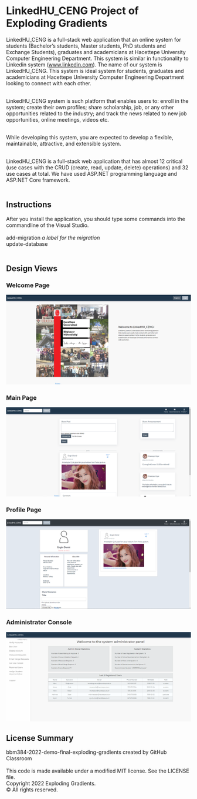 # LinkedHU_CENG Project of Exploding Gradients

LinkedHU_CENG is a full-stack web application that an online system for students (Bachelor’s students, Master students, PhD students and Exchange Students), graduates and academicians at Hacettepe University Computer Engineering Department. This system is similar in functionality to Linkedin system (www.linkedin.com). The name of our system is LinkedHU_CENG. This system is ideal system for students, graduates and academicians at Hacettepe University Computer Engineering Department looking to connect with each other.<br><br>

LinkedHU_CENG system is such platform that enables users to: enroll in the system; create their own profiles; share scholarship, job, or any other opportunities related to the industry; and track the news related to new job opportunities, online meetings, videos etc.<br><br>

While developing this system, you are expected to develop a flexible, maintainable, attractive, and extensible system.<br><br>

LinkedHU_CENG is a full-stack web application that has almost 12 critical (use cases with the CRUD (create, read, update, delete) operations) and 32 use cases at total. We have used ASP.NET programming language and ASP.NET Core framework.<br><br>


## Instructions

After you install the application, you should type some commands into the commandline of the Visual Studio.<br><br>
add-migration *a label for the migration*<br>
update-database<br><br>

## Design Views 

### Welcome Page

![welcome page](readmeImages/welcome%20page.png)

### Main Page

![main page](readmeImages/main%20page.png)

### Profile Page

![profile](readmeImages/profile.png)

### Administrator Console

![admin](readmeImages/admin.png)

## License Summary

bbm384-2022-demo-final-exploding-gradients created by GitHub Classroom<br><br>
This code is made available under a modified MIT license. See the LICENSE file.<br>
Copyright 2022 Exploding Gradients. <br>
© All rights reserved.
